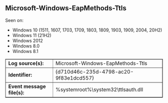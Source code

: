 ## Microsoft-Windows-EapMethods-Ttls

Seen on:
* Windows 10 (1511, 1607, 1703, 1709, 1803, 1809, 1903, 1909, 2004, 20H2)
* Windows 11 (21H2)
* Windows 2012
* Windows 8.0
* Windows 8.1

<table border="1" class="docutils">
  <tbody>
    <tr>
      <td><b>Log source(s):</b></td>
      <td>Microsoft-Windows-EapMethods-Ttls</td>
    </tr>
    <tr>
      <td><b>Identifier:</b></td>
      <td>{d710d46c-235d-4798-ac20-9f83e1dcd557}</td>
    </tr>
    <tr>
      <td><b>Event message file(s):</b></td>
      <td>%systemroot%\system32\ttlsauth.dll</td>
    </tr>
  </tbody>
</table>

&nbsp;

